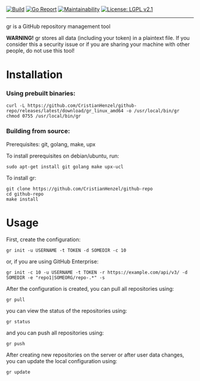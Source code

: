 [![Build](https://img.shields.io/travis/CristianHenzel/github-repo.svg?color=BrightGreen)](https://travis-ci.org/CristianHenzel/github-repo)
[![Go Report](https://goreportcard.com/badge/github.com/CristianHenzel/github-repo)](https://goreportcard.com/report/github.com/CristianHenzel/github-repo)
[![Maintainability](https://img.shields.io/codeclimate/maintainability-percentage/CristianHenzel/github-repo.svg)](https://codeclimate.com/github/CristianHenzel/github-repo/maintainability)
[![License: LGPL v2.1](https://img.shields.io/github/license/CristianHenzel/github-repo.svg?color=blue)](https://www.gnu.org/licenses/lgpl-2.1)

----

gr is a GitHub repository management tool

**WARNING!** gr stores all data (including your token) in a plaintext file. If you consider this a security issue or if you are sharing your machine with other people, do not use this tool!

# Installation
### Using prebuilt binaries:
```
curl -L https://github.com/CristianHenzel/github-repo/releases/latest/download/gr_linux_amd64 -o /usr/local/bin/gr
chmod 0755 /usr/local/bin/gr
```
### Building from source:
Prerequisites: git, golang, make, upx

To install prerequisites on debian/ubuntu, run:
```
sudo apt-get install git golang make upx-ucl
```

To install gr:
```
git clone https://github.com/CristianHenzel/github-repo
cd github-repo
make install
```

# Usage
First, create the configuration:
```
gr init -u USERNAME -t TOKEN -d SOMEDIR -c 10
```
or, if you are using GitHub Enterprise:
```
gr init -c 10 -u USERNAME -t TOKEN -r https://example.com/api/v3/ -d SOMEDIR -e "repo1|SOMEORG/repo-.*" -s
```

After the configuration is created, you can pull all repositories using:
```
gr pull
```

you can view the status of the repositories using:
```
gr status
```

and you can push all repositories using:
```
gr push
```

After creating new repositories on the server or after user data changes, you can update the local configuration using:
```
gr update
```
